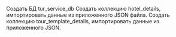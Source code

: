 Создать БД tur_service_db
Создать коллекцию hotel_details, импортировать данные из приложенного JSON файла.
Создать коллекцию tour_template_details, импортировать данные из приложенного JSON.
